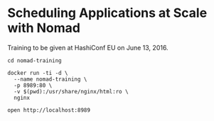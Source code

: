 # Scheduling Applications at Scale with Nomad
Training to be given at HashiConf EU on June 13, 2016.

```
cd nomad-training

docker run -ti -d \
  --name nomad-training \
  -p 8989:80 \
  -v $(pwd):/usr/share/nginx/html:ro \
  nginx

open http://localhost:8989
```
